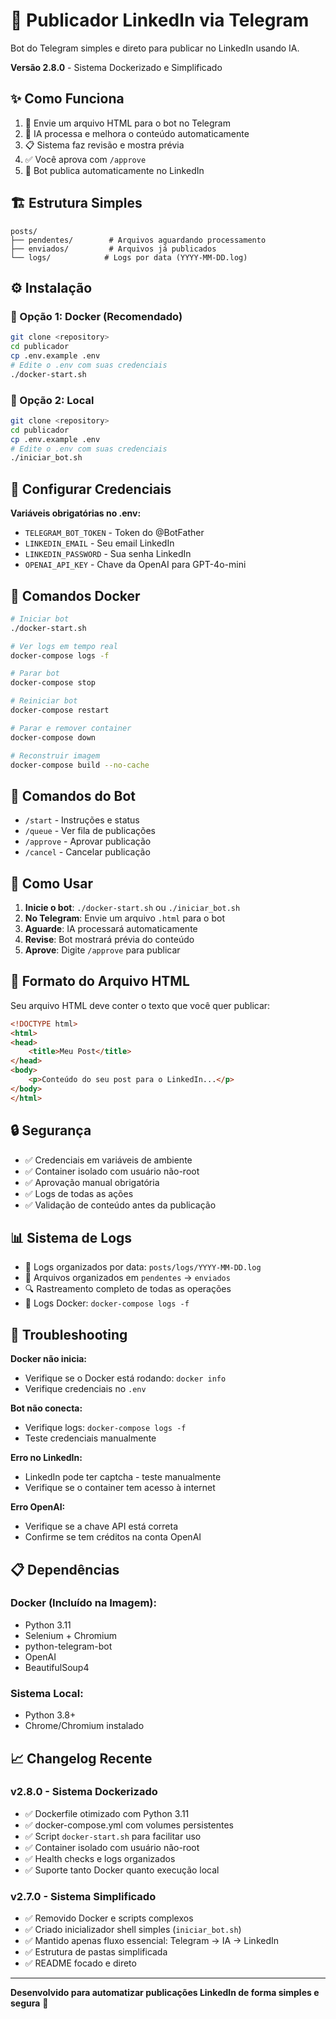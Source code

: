 # 🚀 Publicador LinkedIn via Telegram

Bot do Telegram simples e direto para publicar no LinkedIn usando IA.

**Versão 2.8.0** - Sistema Dockerizado e Simplificado

## ✨ Como Funciona

1. 📱 Envie um arquivo HTML para o bot no Telegram
2. 🤖 IA processa e melhora o conteúdo automaticamente
3. 📋 Sistema faz revisão e mostra prévia
4. ✅ Você aprova com `/approve`
5. 🔗 Bot publica automaticamente no LinkedIn

## 🏗️ Estrutura Simples

```
posts/
├── pendentes/        # Arquivos aguardando processamento
├── enviados/         # Arquivos já publicados
└── logs/            # Logs por data (YYYY-MM-DD.log)
```

## ⚙️ Instalação

### 🐳 Opção 1: Docker (Recomendado)

```bash
git clone <repository>
cd publicador
cp .env.example .env
# Edite o .env com suas credenciais
./docker-start.sh
```

### 🐍 Opção 2: Local

```bash
git clone <repository>
cd publicador
cp .env.example .env
# Edite o .env com suas credenciais
./iniciar_bot.sh
```

## 🔑 Configurar Credenciais

**Variáveis obrigatórias no .env:**
- `TELEGRAM_BOT_TOKEN` - Token do @BotFather
- `LINKEDIN_EMAIL` - Seu email LinkedIn
- `LINKEDIN_PASSWORD` - Sua senha LinkedIn
- `OPENAI_API_KEY` - Chave da OpenAI para GPT-4o-mini

## 🐳 Comandos Docker

```bash
# Iniciar bot
./docker-start.sh

# Ver logs em tempo real
docker-compose logs -f

# Parar bot
docker-compose stop

# Reiniciar bot
docker-compose restart

# Parar e remover container
docker-compose down

# Reconstruir imagem
docker-compose build --no-cache
```

## 📱 Comandos do Bot

- `/start` - Instruções e status
- `/queue` - Ver fila de publicações
- `/approve` - Aprovar publicação
- `/cancel` - Cancelar publicação

## 🤖 Como Usar

1. **Inicie o bot**: `./docker-start.sh` ou `./iniciar_bot.sh`
2. **No Telegram**: Envie um arquivo `.html` para o bot
3. **Aguarde**: IA processará automaticamente
4. **Revise**: Bot mostrará prévia do conteúdo
5. **Aprove**: Digite `/approve` para publicar

## 📝 Formato do Arquivo HTML

Seu arquivo HTML deve conter o texto que você quer publicar:

```html
<!DOCTYPE html>
<html>
<head>
    <title>Meu Post</title>
</head>
<body>
    <p>Conteúdo do seu post para o LinkedIn...</p>
</body>
</html>
```

## 🔒 Segurança

- ✅ Credenciais em variáveis de ambiente
- ✅ Container isolado com usuário não-root
- ✅ Aprovação manual obrigatória
- ✅ Logs de todas as ações
- ✅ Validação de conteúdo antes da publicação

## 📊 Sistema de Logs

- 📝 Logs organizados por data: `posts/logs/YYYY-MM-DD.log`
- 📂 Arquivos organizados em `pendentes` → `enviados`
- 🔍 Rastreamento completo de todas as operações
- 🐳 Logs Docker: `docker-compose logs -f`

## 🚨 Troubleshooting

**Docker não inicia:**
- Verifique se o Docker está rodando: `docker info`
- Verifique credenciais no `.env`

**Bot não conecta:**
- Verifique logs: `docker-compose logs -f`
- Teste credenciais manualmente

**Erro no LinkedIn:**
- LinkedIn pode ter captcha - teste manualmente
- Verifique se o container tem acesso à internet

**Erro OpenAI:**
- Verifique se a chave API está correta
- Confirme se tem créditos na conta OpenAI

## 📋 Dependências

### Docker (Incluído na Imagem):
- Python 3.11
- Selenium + Chromium
- python-telegram-bot
- OpenAI
- BeautifulSoup4

### Sistema Local:
- Python 3.8+
- Chrome/Chromium instalado

## 📈 Changelog Recente

### v2.8.0 - Sistema Dockerizado
- ✅ Dockerfile otimizado com Python 3.11
- ✅ docker-compose.yml com volumes persistentes
- ✅ Script `docker-start.sh` para facilitar uso
- ✅ Container isolado com usuário não-root
- ✅ Health checks e logs organizados
- ✅ Suporte tanto Docker quanto execução local

### v2.7.0 - Sistema Simplificado
- ✅ Removido Docker e scripts complexos
- ✅ Criado inicializador shell simples (`iniciar_bot.sh`)
- ✅ Mantido apenas fluxo essencial: Telegram → IA → LinkedIn
- ✅ Estrutura de pastas simplificada
- ✅ README focado e direto

---

**Desenvolvido para automatizar publicações LinkedIn de forma simples e segura** 🚀 